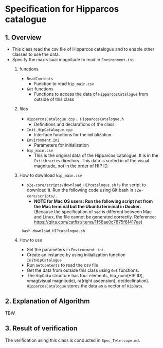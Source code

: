 # Specification for Hipparcos catalogue

## 1.  Overview
- This class read the csv file of Hipparcos catalogue and to enable other classes to use the data.
- Specify the max visual magnitude to read in `Environment.ini`
  1. functions
     + `ReadContents`
       * Function to read `hip_main.csv`
     +  `Get` functions
        * Functions to access the data of `HipparcosCatalogue` from outside of this class

  2. files
     + `HipparcosCatalogue.cpp` ，`HipparcosCatalogue.h`
       * Definitions and declarations of the class
     + `Init_HipCatalogue.cpp`
       * Interface functions for the initialization
     + `Environment.ini`
       * Parameters for initialization
     + `hip_main.csv`
       * This is the original data of the Hipparcos catalogue. It is in the `ExtLibraries` directory. This data is sorted in of the visual magnitude, not in the order of HIP ID.

  3. How to download `hip_main.csv`
     + `s2e-core/scripts/download_HIPcatalogue.sh` is the script to download it. Run the following code using Git bash in `s2e-core/scripts/`．
       * **NOTE for Mac OS users: Run the following script not from the Mac terminal but the Ubuntu terminal in Docker.** (Because the specification of `sed` is different between Mac and Linux, the file cannot be generated correctly. Reference: <https://qiita.com/catfist/items/1156ae0c7875f61417ee>) 
      ```
       bash download_HIPcatalogue.sh 
       ```
    
  4. How to use
     + Set the parameters in `Environment.ini`
     + Create an instance by using initialization function `InitHipCatalogue`
     + Run `GetContents` to read the csv file
     + Get the data from outside this class using `Get` functions.
     + The `HipData` structure has four elements, hip_num(HIP ID), vmag(visual magnitude), ra(right ascension), de(declination). `HipparcosCatalogue` stores the data as a vector of `HipData`.

## 2. Explanation of Algorithm
TBW

## 3. Result of verification
The verification using this class is conducted in `Spec_Telescope.md`.




